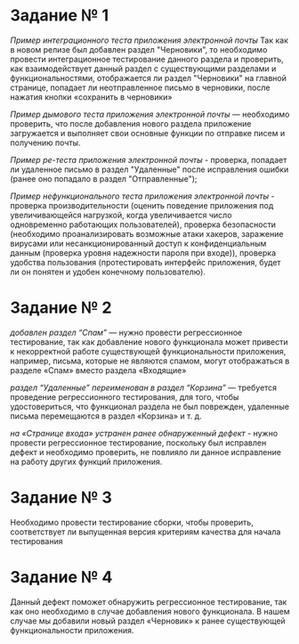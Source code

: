 # **Задание № 1**

_Пример интеграционного теста приложения электронной почты_
Так как в новом релизе был добавлен раздел "Черновики", то необходимо провести интеграционное тестирование данного раздела и проверить, как взаимодействует данный раздел с существующими разделами и функциональностями, отображается ли раздел "Черновики" на главной странице, попадает ли неотправленное письмо в черновики, после нажатия кнопки «сохранить в черновики»

_Пример дымового теста приложения электронной почты_ — необходимо проверить, что после добавления нового раздела приложение загружается и выполняет свои основные функции по отправке писем и получению почты.

_Пример ре-теста приложения электронной почты_ - проверка, попадает ли удаленное письмо в раздел "Удаленные" после исправления ошибки (ранее оно попадало в раздел "Отправленные");

_Пример нефункционального теста приложения электронной почты_ - проверка производительности (оценить поведение приложения под увеличивающейся нагрузкой, когда увеличивается число одновременно работающих пользователей), проверка безопасности (необходимо проанализировать возможные атаки хакеров, заражение вирусами или несанкционированный доступ к конфиденциальным данным (проверка уровня надежности пароля при входе)), проверка удобства пользования (протестировать интерфейс приложения, будет ли он понятен и удобен конечному пользователю).

# **Задание № 2**

_добавлен раздел “Спам”_ — нужно провести регрессионное тестирование, так как добавление нового функционала может привести к некорректной работе существующей функциональности приложения, например, письма, которые не являются спамом, могут отображаться в разделе «Спам» вместо раздела «Входящие»

_раздел “Удаленные” переименован в раздел “Корзина”_ — требуется проведение регрессионного тестирования, для того, чтобы удостовериться, что функционал раздела не был поврежден, удаленные письма перемещаются в раздел «Корзина» и т. д.

_на «Странице входа» устранен ранее обнаруженный дефект_ - нужно провести регрессионное тестирование, поскольку был исправлен дефект и необходимо проверить, не повлияло ли данное исправление на работу других функций приложения.

# **Задание № 3**

Необходимо провести тестирование сборки, чтобы проверить, соответствует ли выпущенная версия критериям качества для начала тестирования

# **Задание № 4**

Данный дефект поможет обнаружить регрессионное тестирование, так как оно необходимо в случае добавления нового функционала. В нашем случае мы добавили новый раздел «Черновик» к ранее существующей функциональности приложения.
